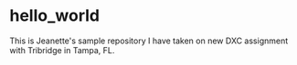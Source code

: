 # hello_world
This is Jeanette's sample repository
I have taken on new DXC assignment with Tribridge in Tampa, FL.
